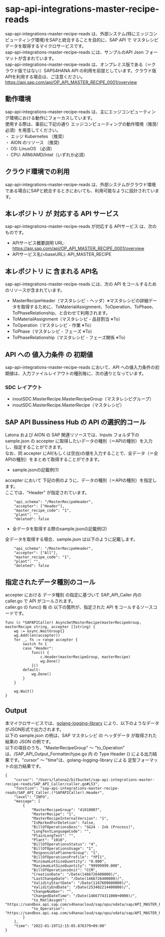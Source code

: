 # sap-api-integrations-master-recipe-reads
sap-api-integrations-master-recipe-reads は、外部システム(特にエッジコンピューティング環境)をSAPと統合することを目的に、SAP API で マスタレシピデータを取得するマイクロサービスです。    
sap-api-integrations-master-recipe-reads には、サンプルのAPI Json フォーマットが含まれています。   
sap-api-integrations-master-recipe-reads は、オンプレミス版である（＝クラウド版ではない）SAPS4HANA API の利用を前提としています。クラウド版APIを利用する場合は、ご注意ください。    
https://api.sap.com/api/OP_API_MASTER_RECIPE_0001/overview

## 動作環境  
sap-api-integrations-master-recipe-reads は、主にエッジコンピューティング環境における動作にフォーカスしています。  
使用する際は、事前に下記の通り エッジコンピューティングの動作環境（推奨/必須）を用意してください。  
・ エッジ Kubernetes （推奨）    
・ AION のリソース （推奨)    
・ OS: LinuxOS （必須）    
・ CPU: ARM/AMD/Intel（いずれか必須）　　

## クラウド環境での利用
sap-api-integrations-master-recipe-reads は、外部システムがクラウド環境である場合にSAPと統合するときにおいても、利用可能なように設計されています。  

## 本レポジトリ が 対応する API サービス
sap-api-integrations-master-recipe-reads が対応する APIサービス は、次のものです。

* APIサービス概要説明 URL: https://api.sap.com/api/OP_API_MASTER_RECIPE_0001/overview  
* APIサービス名(=baseURL): API_MASTER_RECIPE

## 本レポジトリ に 含まれる API名
sap-api-integrations-master-recipe-reads には、次の API をコールするためのリソースが含まれています。  

* MasterRecipeHeader（マスタレシピ - ヘッダ）※マスタレシピの詳細データを取得するために、ToMaterialAssignment、ToOperation、ToPhase、ToPhaseRelationship、と合わせて利用されます。
* ToMaterialAssignment（マスタレシピ - 品目割当 ※To）
* ToOperation（マスタレシピ - 作業 ※To）
* ToPhase（マスタレシピ - フェーズ ※To）
* ToPhaseRelationship（マスタレシピ - フェーズ関係 ※To）

## API への 値入力条件 の 初期値
sap-api-integrations-master-recipe-reads において、API への値入力条件の初期値は、入力ファイルレイアウトの種別毎に、次の通りとなっています。  

### SDC レイアウト

* inoutSDC.MasterRecipe.MasterRecipeGroup（マスタレシピグループ）
* inoutSDC.MasterRecipe.MasterRecipe（マスタレシピ）

## SAP API Bussiness Hub の API の選択的コール

Latona および AION の SAP 関連リソースでは、Inputs フォルダ下の sample.json の accepter に取得したいデータの種別（＝APIの種別）を入力し、指定することができます。  
なお、同 accepter にAll(もしくは空白)の値を入力することで、全データ（＝全APIの種別）をまとめて取得することができます。  

* sample.jsonの記載例(1)  

accepter において 下記の例のように、データの種別（＝APIの種別）を指定します。  
ここでは、"Header" が指定されています。

```
	"api_schema": "/MasterRecipeHeader",
	"accepter": ["Header"],
	"master_recipe_code": "1",
	"plant": "",
	"deleted": false
```
  
* 全データを取得する際のsample.jsonの記載例(2)  

全データを取得する場合、sample.json は以下のように記載します。  

```
	"api_schema": "/MasterRecipeHeader",
	"accepter": ["All"],
	"master_recipe_code": "1",
	"plant": "",
	"deleted": false
```

## 指定されたデータ種別のコール

accepter における データ種別 の指定に基づいて SAP_API_Caller 内の caller.go で API がコールされます。  
caller.go の func() 毎 の 以下の箇所が、指定された API をコールするソースコードです。  

```
func (c *SAPAPICaller) AsyncGetMasterRecipe(masterRecipeGroup, masterRecipe string, accepter []string) {
	wg := &sync.WaitGroup{}
	wg.Add(len(accepter))
	for _, fn := range accepter {
		switch fn {
		case "Header":
			func() {
				c.Header(masterRecipeGroup, masterRecipe)
				wg.Done()
			}()
		default:
			wg.Done()
		}
	}

	wg.Wait()
}
```

## Output  
本マイクロサービスでは、[golang-logging-library](https://github.com/latonaio/golang-logging-library) により、以下のようなデータがJSON形式で出力されます。  
以下の sample.json の例は、SAP マスタレシピ の ヘッダデータ が取得された結果の JSON の例です。  
以下の項目のうち、"MasterRecipeGroup" ～ "to_Operation" は、/SAP_API_Output_Formatter/type.go 内 の Type Header {} による出力結果です。"cursor" ～ "time"は、golang-logging-library による 定型フォーマットの出力結果です。  

```
{
	"cursor": "/Users/latona2/bitbucket/sap-api-integrations-master-recipe-reads/SAP_API_Caller/caller.go#L53",
	"function": "sap-api-integrations-master-recipe-reads/SAP_API_Caller.(*SAPAPICaller).Header",
	"level": "INFO",
	"message": [
		{
			"MasterRecipeGroup": "41010007",
			"MasterRecipe": "1",
			"MasterRecipeInternalVersion": "1",
			"IsMarkedForDeletion": false,
			"BillOfOperationsDesc": "SG24 - Ink (Process)",
			"LongTextLanguageCode": "",
			"PlainLongText": "",
			"Plant": "1010",
			"BillOfOperationsStatus": "4",
			"BillOfOperationsUsage": "1",
			"ResponsiblePlannerGroup": "1",
			"BillOfOperationsProfile": "YPI1",
			"MinimumLotSizeQuantity": "0.000",
			"MaximumLotSizeQuantity": "99999999.000",
			"BillOfOperationsUnit": "CCM",
			"CreationDate": "/Date(1466726400000)/",
			"LastChangeDate": "/Date(1466726400000)/",
			"ValidityStartDate": "/Date(1167609600000)/",
			"ValidityEndDate": "/Date(253402214400000)/",
			"ChangeNumber": "",
			"ChangedDateTime": "/Date(1466774311000+0000)/",
			"to_MatlAssgmt": "https://sandbox.api.sap.com/s4hanacloud/sap/opu/odata/sap/API_MASTER_RECIPE/MasterRecipeHeader(MasterRecipeGroup='41010007',MasterRecipe='1',MasterRecipeInternalVersion='1')/to_MatlAssgmt",
			"to_Operation": "https://sandbox.api.sap.com/s4hanacloud/sap/opu/odata/sap/API_MASTER_RECIPE/MasterRecipeHeader(MasterRecipeGroup='41010007',MasterRecipe='1',MasterRecipeInternalVersion='1')/to_Operation"
		}
	],
	"time": "2022-01-19T12:15:05.876379+09:00"
}
```
